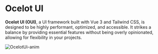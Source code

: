 # Ocelot UI

**Ocelot UI (OUI)**, a UI framework built with Vue 3 and Tailwind CSS, is designed to be highly performant, optimized, and accessible. It strikes a balance by providing essential features without being overly opinionated, allowing for flexibility in your projects.

![OcelotUi-anim](https://github.com/user-attachments/assets/0d26c2ef-305c-4d5c-b7c2-e784f8d4484e)
